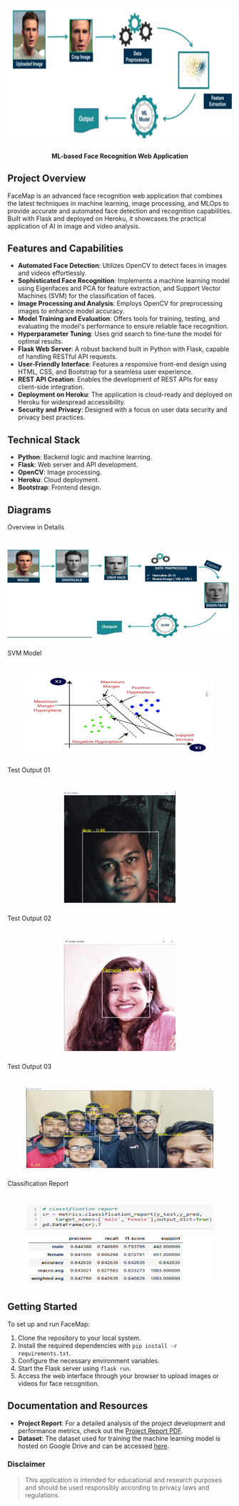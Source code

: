 <h1 align="center">
   <img src="https://github.com/sultanul-ovi/FaceMap/blob/main/images/overview.png"  width="800" height="300" />
</h1>

<h4 align="center">
ML-based Face Recognition Web Application
</h4>



## Project Overview
FaceMap is an advanced face recognition web application that combines the latest techniques in machine learning, image processing, and MLOps to provide accurate and automated face detection and recognition capabilities. Built with Flask and deployed on Heroku, it showcases the practical application of AI in image and video analysis.

## Features and Capabilities

- **Automated Face Detection**: Utilizes OpenCV to detect faces in images and videos effortlessly.
- **Sophisticated Face Recognition**: Implements a machine learning model using Eigenfaces and PCA for feature extraction, and Support Vector Machines (SVM) for the classification of faces.
- **Image Processing and Analysis**: Employs OpenCV for preprocessing images to enhance model accuracy.
- **Model Training and Evaluation**: Offers tools for training, testing, and evaluating the model's performance to ensure reliable face recognition.
- **Hyperparameter Tuning**: Uses grid search to fine-tune the model for optimal results.
- **Flask Web Server**: A robust backend built in Python with Flask, capable of handling RESTful API requests.
- **User-Friendly Interface**: Features a responsive front-end design using HTML, CSS, and Bootstrap for a seamless user experience.
- **REST API Creation**: Enables the development of REST APIs for easy client-side integration.
- **Deployment on Heroku**: The application is cloud-ready and deployed on Heroku for widespread accessibility.
- **Security and Privacy**: Designed with a focus on user data security and privacy best practices.

## Technical Stack

- **Python**: Backend logic and machine learning.
- **Flask**: Web server and API development.
- **OpenCV**: Image processing.
- **Heroku**: Cloud deployment.
- **Bootstrap**: Frontend design.

## Diagrams
Overview in Details
<h1 align="center">
   <img src="https://github.com/sultanul-ovi/FaceMap/blob/main/images/detaled overview.png"  width="600" height="200" />
</h1>

SVM Model
<h1 align="center">
   <img src="https://github.com/sultanul-ovi/FaceMap/blob/main/images/svm.png"  width="420" height="180" />
</h1>

Test Output 01
<h1 align="center">
   <img src="https://github.com/sultanul-ovi/FaceMap/blob/main/images/out3.png"  width="250" height="250" />
</h1>

Test Output 02
<h1 align="center">
   <img src="https://github.com/sultanul-ovi/FaceMap/blob/main/images/out2.png"  width="250" height="250" />
</h1>

Test Output 03
<h1 align="center">
   <img src="https://github.com/sultanul-ovi/FaceMap/blob/main/images/out6.png"  width="420" height="180" />
</h1>

Classification Report
<h1 align="center">
   <img src="https://github.com/sultanul-ovi/FaceMap/blob/main/images/c2.png"  width="420" height="180" />
</h1>


## Getting Started

To set up and run FaceMap:

1. Clone the repository to your local system.
2. Install the required dependencies with `pip install -r requirements.txt`.
3. Configure the necessary environment variables.
4. Start the Flask server using `flask run`.
5. Access the web interface through your browser to upload images or videos for face recognition.

## Documentation and Resources
- **Project Report**: For a detailed analysis of the project development and performance metrics, check out the [Project Report PDF](https://github.com/sultanul-ovi/FaceMap/blob/main/ML_project_report.pdf).
- **Dataset**: The dataset used for training the machine learning model is hosted on Google Drive and can be accessed [here](https://link-to-your-dataset.com).

### Disclaimer

> This application is intended for educational and research purposes and should be used responsibly according to privacy laws and regulations.
